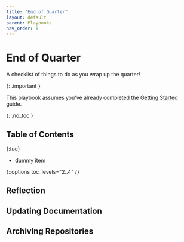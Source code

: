 ```yaml
---
title: "End of Quarter"
layout: default
parent: Playbooks
nav_order: 6
---
```


# End of Quarter

A checklist of things to do as you wrap up the quarter!

{: .important }

This playbook assumes you've already completed the [Getting Started]({{site.baseurl}}/getting-started/) guide.

{: .no_toc }

## Table of Contents

{:toc}

- dummy item

{::options toc_levels="2..4" /}

## Reflection

## Updating Documentation

## Archiving Repositories

